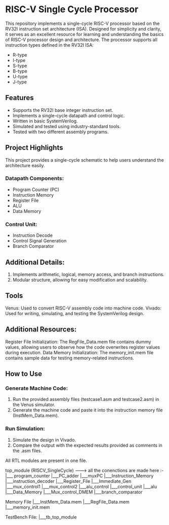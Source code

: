 # RISC-V Single Cycle Processor
This repository implements a single-cycle RISC-V processor based on the RV32I instruction set architecture (ISA). Designed for simplicity and clarity, it serves as an excellent resource for learning and understanding the basics of RISC-V processor design and architecture.
The processor supports all instruction types defined in the RV32I ISA:
* R-type
* I-type
* S-type
* B-type
* U-type
* J-type

## Features
* Supports the RV32I base integer instruction set.
* Implements a single-cycle datapath and control logic.
* Written in basic SystemVerilog.
* Simulated and tested using industry-standard tools.
* Tested with two different assembly programs.

## Project Highlights
This project provides a single-cycle schematic to help users understand the architecture easily.
### Datapath Components:
* Program Counter (PC)
* Instruction Memory
* Register File
* ALU
* Data Memory
### Control Unit:
* Instruction Decode
* Control Signal Generation
* Branch Comparator

## Additional Details:
1. Implements arithmetic, logical, memory access, and branch instructions.
2. Modular structure, allowing for easy modification and scalability.

## Tools
Venus: Used to convert RISC-V assembly code into machine code.
Vivado: Used for writing, simulating, and testing the SystemVerilog design.

## Additional Resources:
Register File Initialization: The RegFile_Data.mem file contains dummy values, allowing users to observe how the code overwrites register values during execution.
Data Memory Initialization: The memory_init.mem file contains sample data for testing memory-related instructions.

## How to Use
### Generate Machine Code:
1. Run the provided assembly files (testcase1.asm and testcase2.asm) in the Venus simulator.
2. Generate the machine code and paste it into the instruction memory file (InstMem_Data.mem).
### Run Simulation:
1. Simulate the design in Vivado.
2. Compare the output with the expected results provided as comments in the .asm files.

All RTL modules are present in one file.

top_module (RISCV_SingleCycle) ---> all the conenctions are made here
:-       |___ program_counter
       |___PC_adder
       |___muxPC
       |___Instruction_Memory
       |___instruction_decoder
       |___Register_File
       |___Immediate_Gen
       |___mux_control1
       |___mux_control2
       |___alu_control
       |___control_unit
       |___alu
       |___Data_Memory
       |___Mux_control_DMEM
       |___branch_comparator

Memory File
       |___InstMem_Data.mem
       |___RegFile_Data.mem
       |___memory_init.mem

TestBench File:
       |___tb_top_module
